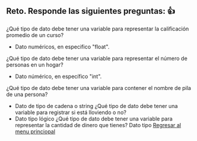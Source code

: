 ## Reto. Responde las siguientes preguntas: 👍
¿Qué tipo de dato debe tener una variable para representar la calificación promedio de un
curso?
* Dato numéricos, en especifico "float".

¿Qué tipo de dato debe tener una variable para representar el número de personas en un
hogar?
* Dato númérico, en específico "int".

¿Qué tipo de dato debe tener una variable para contener el nombre de pila de una persona?
* Dato de tipo de cadena o string
¿Qué tipo de dato debe tener una variable para registrar si está lloviendo o no?
* Dato tipo lógico
¿Qué tipo de dato debe tener una variable para representar la cantidad de dinero que
tienes?
Dato tipo
[Regresar al menu princiopal](https://github.com/escuelaDeCodigoMargaritaMaza/escuela_de_codigo/tree/main/PENSAMIENTO_COMPUTACIONAL)
